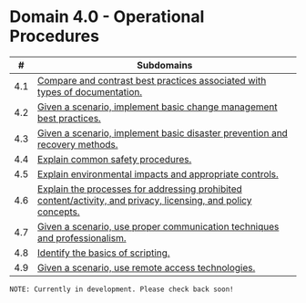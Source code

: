 # Domain 4.0 - Operational Procedures

| # | Subdomains   | 
|---|---|
|4.1 | [Compare and contrast best practices associated with types of documentation.](https://github.com/erich-tech/A_Plus/tree/main/Core_2-Domain_4#readme) |
|4.2 | [Given a scenario, implement basic change management best practices.](https://github.com/erich-tech/A_Plus/tree/main/Core_2-Domain_4#readme) |
|4.3 | [Given a scenario, implement basic disaster prevention and recovery methods.](https://github.com/erich-tech/A_Plus/tree/main/Core_2-Domain_4#readme) |
|4.4 | [Explain common safety procedures.](https://github.com/erich-tech/A_Plus/tree/main/Core_2-Domain_4#readme) |
|4.5 | [Explain environmental impacts and appropriate controls.](https://github.com/erich-tech/A_Plus/tree/main/Core_2-Domain_4#readme) |
|4.6 | [Explain the processes for addressing prohibited content/activity, and privacy, licensing, and policy concepts.](https://github.com/erich-tech/A_Plus/tree/main/Core_2-Domain_4#readme) |
|4.7 | [Given a scenario, use proper communication techniques and professionalism.](https://github.com/erich-tech/A_Plus/tree/main/Core_2-Domain_4#readme) |
|4.8 | [Identify the basics of scripting.](https://github.com/erich-tech/A_Plus/tree/main/Core_2-Domain_4#readme) |
|4.9 | [Given a scenario, use remote access technologies.](https://github.com/erich-tech/A_Plus/tree/main/Core_2-Domain_4#readme) |

```
NOTE: Currently in development. Please check back soon! 
```

